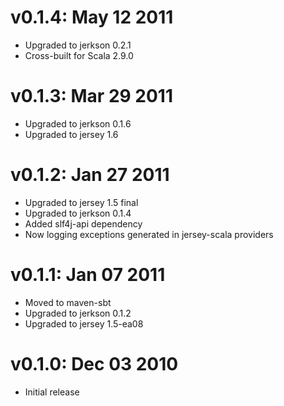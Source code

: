 v0.1.4: May 12 2011
===================

* Upgraded to jerkson 0.2.1
* Cross-built for Scala 2.9.0

v0.1.3: Mar 29 2011
===================
* Upgraded to jerkson 0.1.6
* Upgraded to jersey 1.6

v0.1.2: Jan 27 2011
===================
* Upgraded to jersey 1.5 final
* Upgraded to jerkson 0.1.4
* Added slf4j-api dependency
* Now logging exceptions generated in jersey-scala providers

v0.1.1: Jan 07 2011
===================

* Moved to maven-sbt
* Upgraded to jerkson 0.1.2
* Upgraded to jersey 1.5-ea08

v0.1.0: Dec 03 2010
===================

* Initial release
